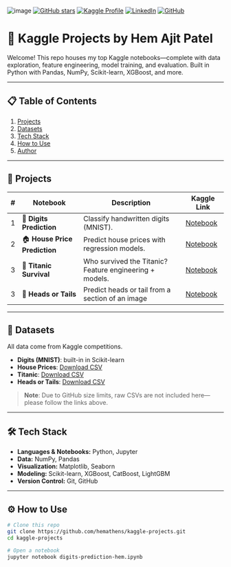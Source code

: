 ![image](https://github.com/user-attachments/assets/bd491dd1-41e9-4952-816d-399953c211d5)<!-- Badges: build your brand at the top -->
[![GitHub stars](https://img.shields.io/github/stars/hemathens/kaggle-projects?style=social)](https://github.com/hemathens/kaggle-projects/stargazers)
[![Kaggle Profile](https://img.shields.io/badge/Kaggle-hem%20ajit%20patel-20BEFF?logo=kaggle)](https://www.kaggle.com/hemajitpatel)
[![LinkedIn](https://img.shields.io/badge/LinkedIn-Hem%20Ajit%20Patel-0A66C2?logo=linkedin)](https://www.linkedin.com/in/hem-patel19)
[![GitHub](https://img.shields.io/badge/GitHub-hemathens-181717?logo=github)](https://github.com/hemathens)

# 🧠 Kaggle Projects by Hem Ajit Patel

Welcome! This repo houses my top Kaggle notebooks—complete with data exploration, feature engineering, model training, and evaluation. Built in Python with Pandas, NumPy, Scikit-learn, XGBoost, and more.

---

## 📋 Table of Contents

1. [Projects](#projects)  
2. [Datasets](#datasets)  
3. [Tech Stack](#tech-stack)  
4. [How to Use](#how-to-use)  
5. [Author](#author)  

---

## 🚀 Projects

| #  | Notebook                    | Description                                      | Kaggle Link                                             |
|----|-----------------------------|--------------------------------------------------|---------------------------------------------------------|
| 1  | 🧮 **Digits Prediction**     | Classify handwritten digits (MNIST).             | [Notebook](https://www.kaggle.com/hemajitpatel/digits-prediction-hem) |
| 2  | 🏠 **House Price Prediction** | Predict house prices with regression models.      | [Notebook](https://www.kaggle.com/hemajitpatel/house-price-hem)       |
| 3  | 🚢 **Titanic Survival**      | Who survived the Titanic? Feature engineering + models. | [Notebook](https://www.kaggle.com/hemajitpatel/titanic-hem)           |
| 3  | 🚢 **Heads or Tails**      | Predict heads or tail from a section of an image | [Notebook](https://www.kaggle.com/code/hemajitpatel/heads-or-tails-hem)           |
---

## 📁 Datasets

All data come from Kaggle competitions.  
- **Digits (MNIST)**: built-in in Scikit-learn  
- **House Prices**: [Download CSV](https://www.kaggle.com/c/house-prices-advanced-regression-techniques/data)  
- **Titanic**: [Download CSV](https://www.kaggle.com/c/titanic/data)
- **Heads or Tails**: [Download CSV](https://www.kaggle.com/competitions/heads-or-tails-image-classification/data)

> **Note**: Due to GitHub size limits, raw CSVs are not included here—please follow the links above.

---

## 🛠️ Tech Stack

- **Languages & Notebooks:** Python, Jupyter  
- **Data:** NumPy, Pandas  
- **Visualization:** Matplotlib, Seaborn  
- **Modeling:** Scikit-learn, XGBoost, CatBoost, LightGBM  
- **Version Control:** Git, GitHub  

---

## ⚙️ How to Use

```bash
# Clone this repo
git clone https://github.com/hemathens/kaggle-projects.git
cd kaggle-projects

# Open a notebook
jupyter notebook digits-prediction-hem.ipynb
